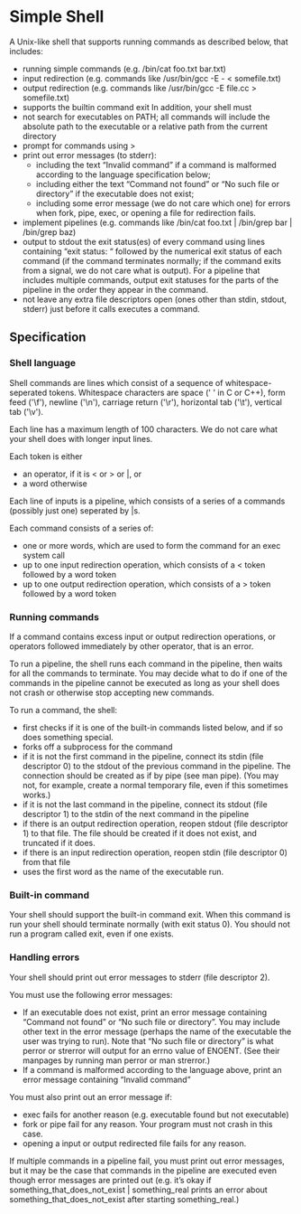 # Simple Shell

A Unix-like shell that supports running commands as described below, that includes:

* running simple commands (e.g. /bin/cat foo.txt bar.txt)
* input redirection (e.g. commands like /usr/bin/gcc -E - < somefile.txt)
* output redirection (e.g. commands like /usr/bin/gcc -E file.cc > somefile.txt)
* supports the builtin command exit In addition, your shell must
* not search for executables on PATH; all commands will include the absolute path to the executable or a relative path from the current directory
* prompt for commands using >
* print out error messages (to stderr):
  * including the text “Invalid command” if a command is malformed according to the language specification below;
  * including either the text “Command not found” or “No such file or directory” if the executable does not exist;
  * including some error message (we do not care which one) for errors when fork, pipe, exec, or opening a file for redirection fails.
* implement pipelines (e.g. commands like /bin/cat foo.txt | /bin/grep bar | /bin/grep baz)
* output to stdout the exit status(es) of every command using lines containing “exit status: “ followed by the numerical exit status of each command (if the command terminates normally; if the command exits from a signal, we do not care what is output). For a pipeline that includes multiple commands, output exit statuses for the parts of the pipeline in the order they appear in the command.
* not leave any extra file descriptors open (ones other than stdin, stdout, stderr) just before it calls executes a command.


## Specification

### Shell language

Shell commands are lines which consist of a sequence of whitespace-seperated tokens. Whitespace characters are space (' ' in C or C++), form feed ('\f'), newline ('\n'), carriage return ('\r'), horizontal tab ('\t'), vertical tab ('\v').

Each line has a maximum length of 100 characters. We do not care what your shell does with longer input lines.

Each token is either

* an operator, if it is < or > or |, or
* a word otherwise

Each line of inputs is a pipeline, which consists of a series of a commands (possibly just one) seperated by |s.

Each command consists of a series of:

* one or more words, which are used to form the command for an exec system call
* up to one input redirection operation, which consists of a < token followed by a word token
* up to one output redirection operation, which consists of a > token followed by a word token

### Running commands

If a command contains excess input or output redirection operations, or operators followed immediately by other operator, that is an error.

To run a pipeline, the shell runs each command in the pipeline, then waits for all the commands to terminate. You may decide what to do if one of the commands in the pipeline cannot be executed as long as your shell does not crash or otherwise stop accepting new commands.

To run a command, the shell:

* first checks if it is one of the built-in commands listed below, and if so does something special.
* forks off a subprocess for the command
* if it is not the first command in the pipeline, connect its stdin (file descriptor 0) to the stdout of the previous command in the pipeline. The connection should be created as if by pipe (see man pipe). (You may not, for example, create a normal temporary file, even if this sometimes works.)
* if it is not the last command in the pipeline, connect its stdout (file descriptor 1) to the stdin of the next command in the pipeline
* if there is an output redirection operation, reopen stdout (file descriptor 1) to that file. The file should be created if it does not exist, and truncated if it does.
* if there is an input redirection operation, reopen stdin (file descriptor 0) from that file
* uses the first word as the name of the executable run.

### Built-in command

Your shell should support the built-in command exit. When this command is run your shell should terminate normally (with exit status 0). You should not run a program called exit, even if one exists.

### Handling errors

Your shell should print out error messages to stderr (file descriptor 2).

You must use the following error messages:

* If an executable does not exist, print an error message containing “Command not found” or “No such file or directory”. You may include other text in the error message (perhaps the name of the executable the user was trying to run). Note that “No such file or directory” is what perror or strerror will output for an errno value of ENOENT. (See their manpages by running man perror or man strerror.)
* If a command is malformed according to the language above, print an error message containing “Invalid command”

You must also print out an error message if:

* exec fails for another reason (e.g. executable found but not executable)
* fork or pipe fail for any reason. Your program must not crash in this case.
* opening a input or output redirected file fails for any reason.

If multiple commands in a pipeline fail, you must print out error messages, but it may be the case that commands in the pipeline are executed even though error messages are printed out (e.g. it’s okay if something_that_does_not_exist | something_real prints an error about something_that_does_not_exist after starting something_real.)
